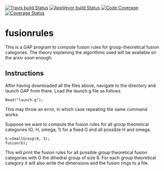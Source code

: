 [![Travis build Status](https://travis-ci.org/gap-system/gap.svg?branch=master)](https://travis-ci.org/gap-system/gap)
[![AppVeyor build Status](https://ci.appveyor.com/api/projects/status/github/gap-system/gap?branch=master&svg=true)](https://ci.appveyor.com/project/gap-system/gap)
[![Code Coverage](https://codecov.io/github/gap-system/gap/coverage.svg?branch=master&token=)](https://codecov.io/gh/gap-system/gap)
[![Coverage Status](https://coveralls.io/repos/github/gap-system/gap/badge.svg)](https://coveralls.io/github/gap-system/gap)

# fusionrules

This is a GAP program to compute fusion rules for group-theoretical fusion categories. The theory explaining the algorithms used will be available on the arxiv soon enough. 

## Instructions

After having downloaded all the files above, navigate to the directory and launch GAP from there. Load the launch.g file as follows

```console
Read("launch.g");
```
This may throw an error, in which case repeating the same command works.

Suppose we want to compute the fusion rules for all group theoretical categories (G, H, omega, 1) for a fixed G and all possible H and omega.

```console
G:=SmallGroup(8, 3);
fusion(G);
```

This will print the fusion rules for all possible group theoretical fusion categories with G the dihedral group of size 8. For each group theoretical category it will also write the dimensions and the fusion rings to a file.



